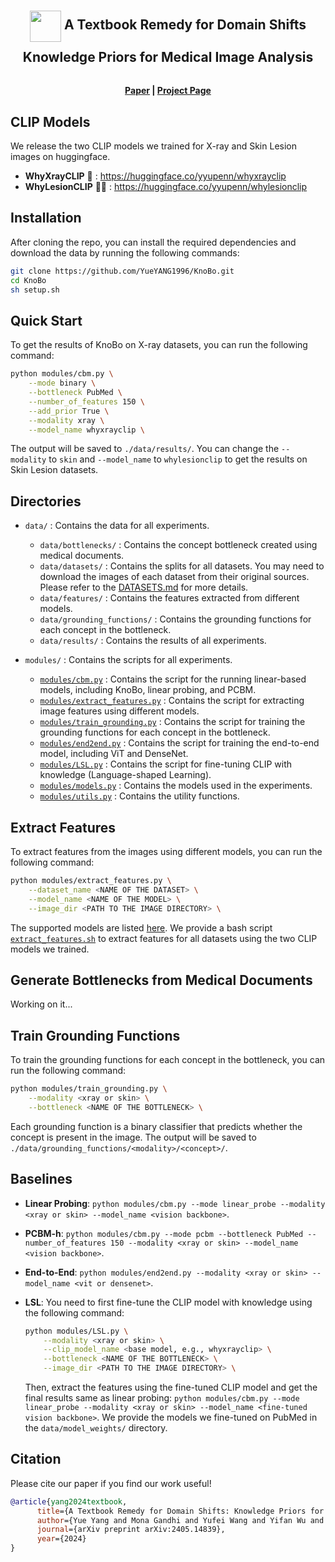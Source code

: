 <h2 align="center" style="line-height: 50px;">
    <img src="https://yueyang1996.github.io/knobo/static/images/knobo_logo.png" style="vertical-align: middle;" width="50px"/>
    A Textbook Remedy for Domain Shifts <br>
    Knowledge Priors for Medical Image Analysis
</h2>


<h4 align="center">
  <a href="https://arxiv.org/abs/2405.14839">Paper</i></a> | <a href="https://yueyang1996.github.io/knobo/">Project Page</i></a>
</h4>


## CLIP Models
We release the two CLIP models we trained for X-ray and Skin Lesion images on huggingface.
* **WhyXrayCLIP** 🩻 : https://huggingface.co/yyupenn/whyxrayclip
* **WhyLesionCLIP** 👍🏽 : https://huggingface.co/yyupenn/whylesionclip


## Installation
After cloning the repo, you can install the required dependencies and download the data by running the following commands:
```bash
git clone https://github.com/YueYANG1996/KnoBo.git
cd KnoBo
sh setup.sh
```

## Quick Start
To get the results of KnoBo on X-ray datasets, you can run the following command:
```bash
python modules/cbm.py \
    --mode binary \
    --bottleneck PubMed \
    --number_of_features 150 \
    --add_prior True \
    --modality xray \
    --model_name whyxrayclip \
```
The output will be saved to `./data/results/`. You can change the `--modality` to `skin` and `--model_name` to `whylesionclip` to get the results on Skin Lesion datasets.


## Directories
* `data/` : Contains the data for all experiments.
  - `data/bottlenecks/` : Contains the concept bottleneck created using medical documents.
  - `data/datasets/` : Contains the splits for all datasets. You may need to download the images of each dataset from their original sources. Please refer to the [DATASETS.md](DATASETS.md) for more details.
  - `data/features/` : Contains the features extracted from different models.
  - `data/grounding_functions/` : Contains the grounding functions for each concept in the bottleneck.
  - `data/results/` : Contains the results of all experiments.

* `modules/` : Contains the scripts for all experiments.
  - [`modules/cbm.py`](modules/cbm.py) : Contains the script for the running linear-based models, including KnoBo, linear probing, and PCBM.
  - [`modules/extract_features.py`](modules/extract_features.py) : Contains the script for extracting image features using different models.
  - [`modules/train_grounding.py`](modules/train_grounding.py) : Contains the script for training the grounding functions for each concept in the bottleneck.
  - [`modules/end2end.py`](modules/end2end.py) : Contains the script for training the end-to-end model, including ViT and DenseNet.
  - [`modules/LSL.py`](modules/LSL.py) : Contains the script for fine-tuning CLIP with knowledge (Language-shaped Learning).
  - [`modules/models.py`](modules/models.py) : Contains the models used in the experiments.
  - [`modules/utils.py`](modules/utils.py) : Contains the utility functions.


## Extract Features
To extract features from the images using different models, you can run the following command:
```bash
python modules/extract_features.py \
    --dataset_name <NAME OF THE DATASET> \
    --model_name <NAME OF THE MODEL> \
    --image_dir <PATH TO THE IMAGE DIRECTORY> \
```
The supported models are listed [here](). We provide a bash script [`extract_features.sh`](extract_features.sh) to extract features for all datasets using the two CLIP models we trained.


## Generate Bottlenecks from Medical Documents
Working on it...


## Train Grounding Functions
To train the grounding functions for each concept in the bottleneck, you can run the following command:
```bash
python modules/train_grounding.py \
    --modality <xray or skin> \
    --bottleneck <NAME OF THE BOTTLENECK> \
```
Each grounding function is a binary classifier that predicts whether the concept is present in the image. The output will be saved to `./data/grounding_functions/<modality>/<concept>/`.


## Baselines
* **Linear Probing**: `python modules/cbm.py --mode linear_probe --modality <xray or skin> --model_name <vision backbone>`.

* **PCBM-h**: `python modules/cbm.py --mode pcbm --bottleneck PubMed --number_of_features 150 --modality <xray or skin> --model_name <vision backbone>`.

* **End-to-End**: `python modules/end2end.py --modality <xray or skin> --model_name <vit or densenet>`.

* **LSL**: You need to first fine-tune the CLIP model with knowledge using the following command:
  ```bash
  python modules/LSL.py \
      --modality <xray or skin> \
      --clip_model_name <base model, e.g., whyxrayclip> \
      --bottleneck <NAME OF THE BOTTLENECK> \
      --image_dir <PATH TO THE IMAGE DIRECTORY> \
  ```
  Then, extract the features using the fine-tuned CLIP model and get the final results same as linear probing: `python modules/cbm.py --mode linear_probe --modality <xray or skin> --model_name <fine-tuned vision backbone>`. We provide the models we fine-tuned on PubMed in the `data/model_weights/` directory.


## Citation
Please cite our paper if you find our work useful!
```bibtex
@article{yang2024textbook,
      title={A Textbook Remedy for Domain Shifts: Knowledge Priors for Medical Image Analysis}, 
      author={Yue Yang and Mona Gandhi and Yufei Wang and Yifan Wu and Michael S. Yao and Chris Callison-Burch and James C. Gee and Mark Yatskar},
      journal={arXiv preprint arXiv:2405.14839},
      year={2024}
}
```